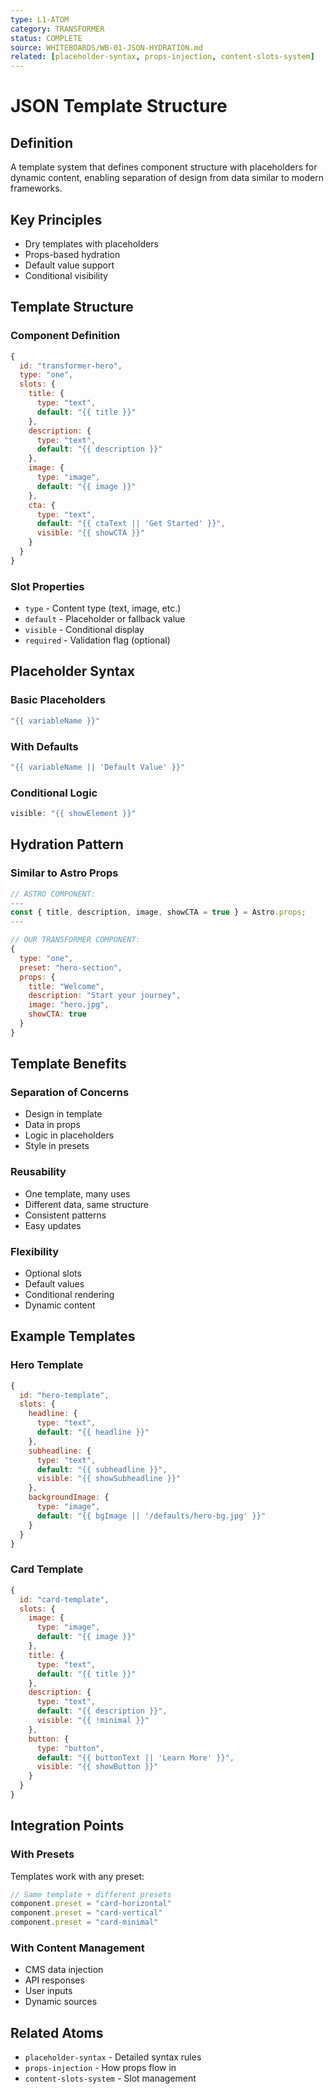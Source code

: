 ```yaml
---
type: L1-ATOM
category: TRANSFORMER
status: COMPLETE
source: WHITEBOARDS/WB-01-JSON-HYDRATION.md
related: [placeholder-syntax, props-injection, content-slots-system]
---
```


# JSON Template Structure

## Definition
A template system that defines component structure with placeholders for dynamic content, enabling separation of design from data similar to modern frameworks.

## Key Principles
- Dry templates with placeholders
- Props-based hydration
- Default value support
- Conditional visibility

## Template Structure

### Component Definition
```javascript
{
  id: "transformer-hero",
  type: "one",
  slots: {
    title: { 
      type: "text", 
      default: "{{ title }}" 
    },
    description: { 
      type: "text", 
      default: "{{ description }}" 
    },
    image: { 
      type: "image", 
      default: "{{ image }}" 
    },
    cta: { 
      type: "text", 
      default: "{{ ctaText || 'Get Started' }}",
      visible: "{{ showCTA }}"
    }
  }
}
```

### Slot Properties
- `type` - Content type (text, image, etc.)
- `default` - Placeholder or fallback value
- `visible` - Conditional display
- `required` - Validation flag (optional)

## Placeholder Syntax

### Basic Placeholders
```javascript
"{{ variableName }}"
```

### With Defaults
```javascript
"{{ variableName || 'Default Value' }}"
```

### Conditional Logic
```javascript
visible: "{{ showElement }}"
```

## Hydration Pattern

### Similar to Astro Props
```javascript
// ASTRO COMPONENT:
---
const { title, description, image, showCTA = true } = Astro.props;
---

// OUR TRANSFORMER COMPONENT:
{
  type: "one",
  preset: "hero-section",
  props: {
    title: "Welcome",
    description: "Start your journey",
    image: "hero.jpg",
    showCTA: true
  }
}
```

## Template Benefits

### Separation of Concerns
- Design in template
- Data in props
- Logic in placeholders
- Style in presets

### Reusability
- One template, many uses
- Different data, same structure
- Consistent patterns
- Easy updates

### Flexibility
- Optional slots
- Default values
- Conditional rendering
- Dynamic content

## Example Templates

### Hero Template
```javascript
{
  id: "hero-template",
  slots: {
    headline: { 
      type: "text", 
      default: "{{ headline }}" 
    },
    subheadline: { 
      type: "text", 
      default: "{{ subheadline }}",
      visible: "{{ showSubheadline }}"
    },
    backgroundImage: { 
      type: "image", 
      default: "{{ bgImage || '/defaults/hero-bg.jpg' }}" 
    }
  }
}
```

### Card Template
```javascript
{
  id: "card-template",
  slots: {
    image: { 
      type: "image", 
      default: "{{ image }}" 
    },
    title: { 
      type: "text", 
      default: "{{ title }}" 
    },
    description: { 
      type: "text", 
      default: "{{ description }}",
      visible: "{{ !minimal }}"
    },
    button: { 
      type: "button", 
      default: "{{ buttonText || 'Learn More' }}",
      visible: "{{ showButton }}"
    }
  }
}
```

## Integration Points

### With Presets
Templates work with any preset:
```javascript
// Same template + different presets
component.preset = "card-horizontal"
component.preset = "card-vertical"
component.preset = "card-minimal"
```

### With Content Management
- CMS data injection
- API responses
- User inputs
- Dynamic sources

## Related Atoms
- `placeholder-syntax` - Detailed syntax rules
- `props-injection` - How props flow in
- `content-slots-system` - Slot management